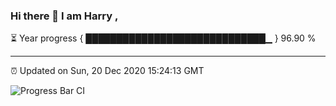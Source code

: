 ### Hi there 👋 I am Harry , 

⏳ Year progress { █████████████████████████████▁ } 96.90 %

---

⏰ Updated on Sun, 20 Dec 2020 15:24:13 GMT

![Progress Bar CI](https://github.com/duykhang68/duykhang68/workflows/Progress%20Bar%20CI/badge.svg)
